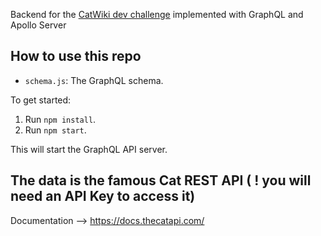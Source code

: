 
Backend for the [CatWiki dev challenge](https://devchallenges.io/challenges/f4NJ53rcfgrP6sBMD2jt) implemented with GraphQL and Apollo Server

## How to use this repo

- `schema.js`: The GraphQL schema.

To get started:

1. Run `npm install`.
2. Run `npm start`.

This will start the GraphQL API server.


## The data is the famous Cat REST API ( ! you will need an API Key to access it) 

Documentation --> https://docs.thecatapi.com/

